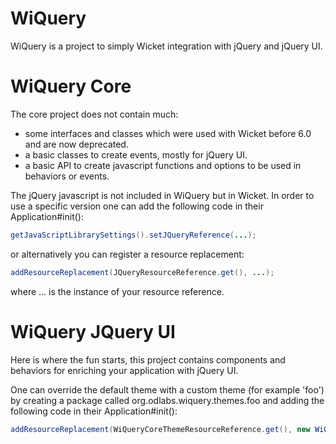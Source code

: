 WiQuery
======

WiQuery is a project to simply Wicket integration with jQuery and jQuery UI.


WiQuery Core
======

The core project does not contain much:
 * some interfaces and classes which were used with Wicket before 6.0 and are now deprecated.
 * a basic classes to create events, mostly for jQuery UI.
 * a basic API to create javascript functions and options to be used in behaviors or events.

The jQuery javascript is not included in WiQuery but in Wicket. In order to use a specific version one can add the following code in their Application#init():

```java
getJavaScriptLibrarySettings().setJQueryReference(...);
```

or alternatively you can register a resource replacement:


```java
addResourceReplacement(JQueryResourceReference.get(), ...);
```

where ... is the instance of your resource reference.

WiQuery JQuery UI
======

Here is where the fun starts, this project contains components and behaviors for enriching your application with jQuery UI.

One can override the default theme with a custom theme (for example 'foo') by creating a package called org.odlabs.wiquery.themes.foo and adding the following code in their Application#init():

```java
addResourceReplacement(WiQueryCoreThemeResourceReference.get(), new WiQueryCoreThemeResourceReference("foo"));
```

